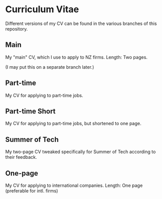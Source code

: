 # Curriculum Vitae
Different versions of my CV can be found in the various branches of this repository.

## Main
My "main" CV, which I use to apply to NZ firms. 
Length: Two pages.

(I may put this on a separate branch later.)

## Part-time
My CV for applying to part-time jobs.

## Part-time Short
My CV for applying to part-time jobs, but shortened to one page.

## Summer of Tech
My two-page CV tweaked specifically for Summer of Tech according to their feedback.

## One-page
My CV for applying to international companies.
Length: One page (preferable for intl. firms)
